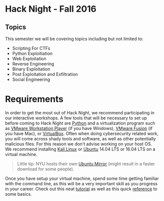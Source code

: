 # Hack Night - Fall 2016

## Topics

This semester we will be covering topics including but not limited to:

* Scripting For CTFs
* Python Exploitiation
* Web Exploitation
* Reverse Engineering
* Binary Exploitation
* Post Exploitation and Exfiltration
* Social Engineering

# Requirements

In order to get the most out of Hack Night, we recommend participating in our interactive workshops. A few tools that will be necessary to set up before coming to Hack Night are [Python](https://python.org/downloads) and a virtualization program such as [VMware Workstation Player](https://my.vmware.com/web/vmware/free#desktop_end_user_computing/vmware_workstation_player/12_0) (if you have Windows), [VMware Fusion](https://my.vmware.com/web/vmware/info/slug/desktop_end_user_computing/vmware_fusion/8_0) (if you have Mac), or [VirtualBox](https://www.virtualbox.org/wiki/Downloads). Often when doing
cybersecurity related work, you will come across shady tools and software, as well as other potentially malicious files. For this reason we don't advise working on your host OS. We recommend installing [Kali Linux](https://www.kali.org/downloads/) or [Ubuntu](http://www.ubuntu.com/download/desktop) 14.04 LTS or 16.04 LTS on a virtual machine. 

> Little tip: NYU hosts their own [Ubuntu Mirror](http://mirror.es.its.nyu.edu/ubuntu-releases/) (might result in a faster download for some people).

Once you have setup your virtual machine, spend some time getting familiar with the command line, as this will be a very important skill as you progress in your career. Check out this neat [tutorial](http://www.davidbaumgold.com/tutorials/command-line/) as well as this quick [reference](https://github.com/momopranto/BTHS-Cybersecurity-Club/tree/master/2015-16/Workshops/Week3) to some basics.
